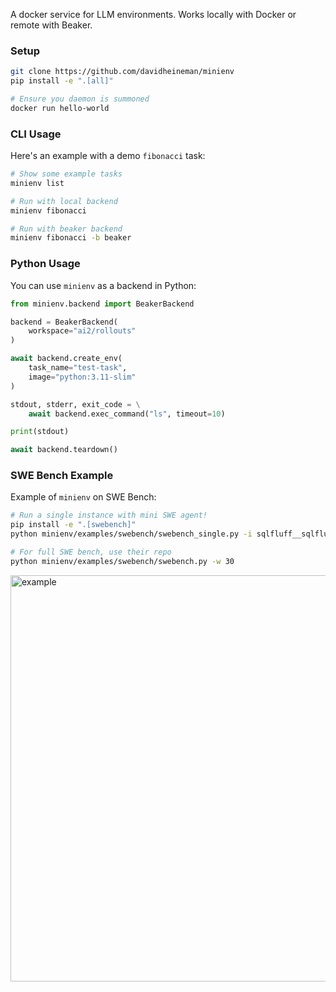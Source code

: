 A docker service for LLM environments. Works locally with Docker or remote with Beaker.

### Setup

```sh
git clone https://github.com/davidheineman/minienv
pip install -e ".[all]"

# Ensure you daemon is summoned
docker run hello-world
```

### CLI Usage

Here's an example with a demo `fibonacci` task:

```sh
# Show some example tasks
minienv list

# Run with local backend
minienv fibonacci

# Run with beaker backend
minienv fibonacci -b beaker
```

### Python Usage

You can use `minienv` as a backend in Python:

```python
from minienv.backend import BeakerBackend

backend = BeakerBackend(
    workspace="ai2/rollouts"
)

await backend.create_env(
    task_name="test-task", 
    image="python:3.11-slim"
)

stdout, stderr, exit_code = \
    await backend.exec_command("ls", timeout=10)

print(stdout)

await backend.teardown()
```

### SWE Bench Example

Example of `minienv` on SWE Bench:

```sh
# Run a single instance with mini SWE agent!
pip install -e ".[swebench]"
python minienv/examples/swebench/swebench_single.py -i sqlfluff__sqlfluff-1625

# For full SWE bench, use their repo
python minienv/examples/swebench/swebench.py -w 30
```

<img width="650" alt="example" src="https://github.com/user-attachments/assets/2a1466d6-7d15-4ed1-b229-9ef914d5a4e8" />



